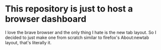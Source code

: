 # This repository is just to host a browser dashboard
I love the brave browser and the only thing I hate is the new tab layout. So I decided to just make one from scratch similar to firefox's About:newtab layout, that's literally it.
